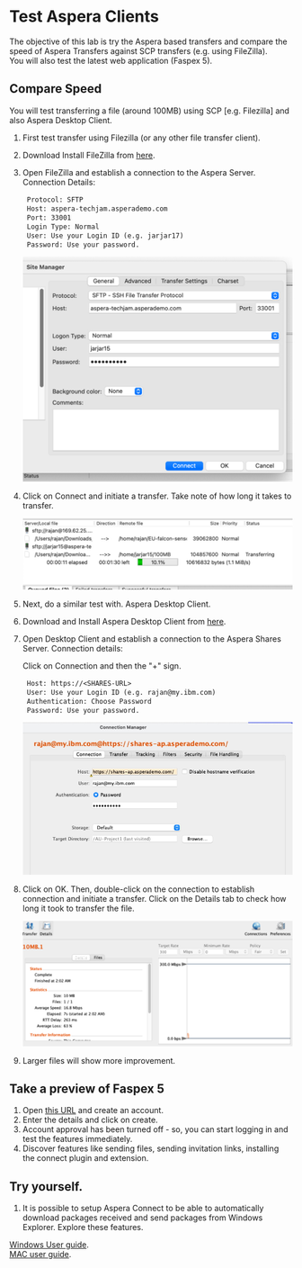 # Test Aspera Clients

The objective of this lab is try the Aspera based transfers and compare the speed of Aspera Transfers against SCP transfers (e.g. using FileZilla).   
You will also test the latest web application (Faspex 5). 

## Compare Speed

You will test transferring a file (around 100MB) using SCP [e.g. Filezilla] and also Aspera Desktop Client. 

1. First test transfer using Filezilla (or any other file transfer client).  
2. Download Install FileZilla from [here](https://filezilla-project.org/download.php?type=client).   
3. Open FileZilla and establish a connection to the Aspera Server.  Connection Details:   
	
		Protocol: SFTP
		Host: aspera-techjam.asperademo.com
		Port: 33001
		Login Type: Normal
		User: Use your Login ID (e.g. jarjar17)
		Password: Use your password. 
		
	
	![](images/image62.jpg)
	
4. Click on Connect and initiate a transfer. Take note of how long it takes to transfer.   

	![](images/image63.jpg)



1. Next, do a similar test with. Aspera Desktop Client.   
2. Download and Install Aspera Desktop Client from [here](https://www.ibm.com/products/aspera/downloads).  
3. Open Desktop Client and establish a connection to the Aspera Shares Server.  Connection details:

	Click on Connection and then the "+" sign.   
	
		Host: https://<SHARES-URL>
		User: Use your Login ID (e.g. rajan@my.ibm.com)
		Authentication: Choose Password
		Password: Use your password. 
		
	![](images/image64.jpg)
	
1. Click on OK. Then, double-click on the connection to establish connection and initiate a transfer. Click on the Details tab to check how long it took to transfer the file.   

	![](images/image65.jpg)
	
2. Larger files will show more improvement.   


## Take a preview of Faspex 5 

1. Open [this URL](https://aspera-techjam.asperademo.com/aspera/faspex/) and create an account.  
2. Enter the details and click on create.   
3. Account approval has been turned off - so, you can start logging in and test the features immediately.   
4. Discover features like sending files, sending invitation links, installing the connect plugin and extension.   

## Try yourself.

1. It is possible to setup Aspera Connect to be able to automatically download packages received and send packages from Windows Explorer. Explore these features. 

[Windows User guide](https://www.ibm.com/docs/en/aspera-connect/4.2?topic=windows-working-aspera-faspex).  
[MAC user guide](https://www.ibm.com/docs/en/aspera-connect/4.2?topic=macos-working-aspera-faspex).  



